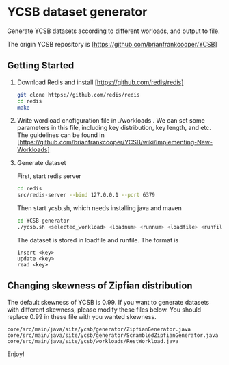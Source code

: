 YCSB dataset generator
====================================
Generate YCSB datasets according to different worloads, and output to file.

The origin YCSB repository is [https://github.com/brianfrankcooper/YCSB]

Getting Started
---------------

1. Download Redis and install [https://github.com/redis/redis]

    ```sh
    git clone https://github.com/redis/redis
    cd redis
    make
    ```
    
2. Write wordload cnofiguration file in ./workloads . We can set some parameters in this file, including key distribution, key length, and etc. The guidelines can be found in [https://github.com/brianfrankcooper/YCSB/wiki/Implementing-New-Workloads]

3. Generate dataset

    First, start redis server

    ```sh
    cd redis
    src/redis-server --bind 127.0.0.1 --port 6379
    ```
    Then start ycsb.sh, which needs installing java and maven 
    ```sh
    cd YCSB-generator
    ./ycsb.sh <selected_workload> <loadnum> <runnum> <loadfile> <runfile>
    ```
    The dataset is stored in loadfile and runfile. The format is 
    ```
    insert <key>
    update <key>
    read <key>
    ```

Changing skewness of Zipfian distribution
--------------------

The default skewness of YCSB is 0.99. If you want to generate datasets with different skewness, please modify these files below. You should replace 0.99 in these file with you wanted skewness. 

```
core/src/main/java/site/ycsb/generator/ZipfianGenerator.java
core/src/main/java/site/ycsb/generator/ScrambledZipfianGenerator.java
core/src/main/java/site/ycsb/workloads/RestWorkload.java
```

Enjoy!
